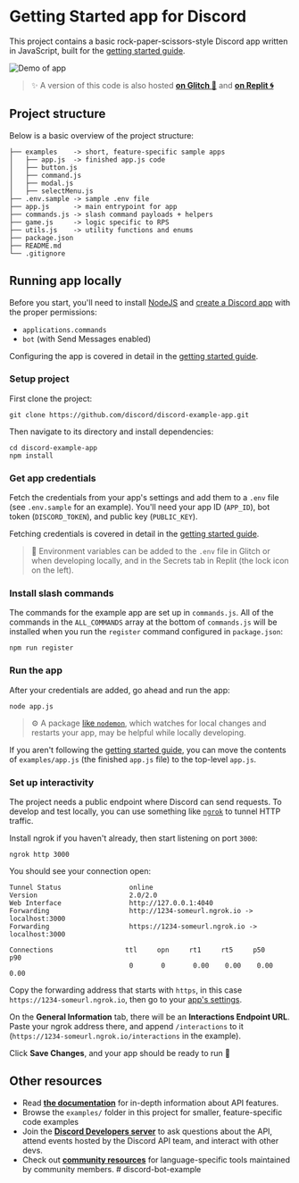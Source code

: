# Getting Started app for Discord

This project contains a basic rock-paper-scissors-style Discord app written in JavaScript, built for the [getting started guide](https://discord.com/developers/docs/getting-started).

![Demo of app](https://github.com/discord/discord-example-app/raw/main/assets/getting-started-demo.gif?raw=true)

> ✨ A version of this code is also hosted **[on Glitch 🎏](https://glitch.com/~getting-started-discord)** and **[on Replit 🌀](https://replit.com/github/discord/discord-example-app)**

## Project structure
Below is a basic overview of the project structure:

```
├── examples    -> short, feature-specific sample apps
│   ├── app.js  -> finished app.js code
│   ├── button.js
│   ├── command.js
│   ├── modal.js
│   ├── selectMenu.js
├── .env.sample -> sample .env file
├── app.js      -> main entrypoint for app
├── commands.js -> slash command payloads + helpers
├── game.js     -> logic specific to RPS
├── utils.js    -> utility functions and enums
├── package.json
├── README.md
└── .gitignore
```

## Running app locally

Before you start, you'll need to install [NodeJS](https://nodejs.org/en/download/) and [create a Discord app](https://discord.com/developers/applications) with the proper permissions:
- `applications.commands`
- `bot` (with Send Messages enabled)


Configuring the app is covered in detail in the [getting started guide](https://discord.com/developers/docs/getting-started).

### Setup project

First clone the project:
```
git clone https://github.com/discord/discord-example-app.git
```

Then navigate to its directory and install dependencies:
```
cd discord-example-app
npm install
```
### Get app credentials

Fetch the credentials from your app's settings and add them to a `.env` file (see `.env.sample` for an example). You'll need your app ID (`APP_ID`), bot token (`DISCORD_TOKEN`), and public key (`PUBLIC_KEY`).

Fetching credentials is covered in detail in the [getting started guide](https://discord.com/developers/docs/getting-started).

> 🔑 Environment variables can be added to the `.env` file in Glitch or when developing locally, and in the Secrets tab in Replit (the lock icon on the left).

### Install slash commands

The commands for the example app are set up in `commands.js`. All of the commands in the `ALL_COMMANDS` array at the bottom of `commands.js` will be installed when you run the `register` command configured in `package.json`:

```
npm run register
```

### Run the app

After your credentials are added, go ahead and run the app:

```
node app.js
```

> ⚙️ A package [like `nodemon`](https://github.com/remy/nodemon), which watches for local changes and restarts your app, may be helpful while locally developing.

If you aren't following the [getting started guide](https://discord.com/developers/docs/getting-started), you can move the contents of `examples/app.js` (the finished `app.js` file) to the top-level `app.js`.

### Set up interactivity

The project needs a public endpoint where Discord can send requests. To develop and test locally, you can use something like [`ngrok`](https://ngrok.com/) to tunnel HTTP traffic.

Install ngrok if you haven't already, then start listening on port `3000`:

```
ngrok http 3000
```

You should see your connection open:

```
Tunnel Status                 online
Version                       2.0/2.0
Web Interface                 http://127.0.0.1:4040
Forwarding                    http://1234-someurl.ngrok.io -> localhost:3000
Forwarding                    https://1234-someurl.ngrok.io -> localhost:3000

Connections                  ttl     opn     rt1     rt5     p50     p90
                              0       0       0.00    0.00    0.00    0.00
```

Copy the forwarding address that starts with `https`, in this case `https://1234-someurl.ngrok.io`, then go to your [app's settings](https://discord.com/developers/applications).

On the **General Information** tab, there will be an **Interactions Endpoint URL**. Paste your ngrok address there, and append `/interactions` to it (`https://1234-someurl.ngrok.io/interactions` in the example).

Click **Save Changes**, and your app should be ready to run 🚀

## Other resources
- Read **[the documentation](https://discord.com/developers/docs/intro)** for in-depth information about API features.
- Browse the `examples/` folder in this project for smaller, feature-specific code examples
- Join the **[Discord Developers server](https://discord.gg/discord-developers)** to ask questions about the API, attend events hosted by the Discord API team, and interact with other devs.
- Check out **[community resources](https://discord.com/developers/docs/topics/community-resources#community-resources)** for language-specific tools maintained by community members.
#   d i s c o r d - b o t - e x a m p l e  
 